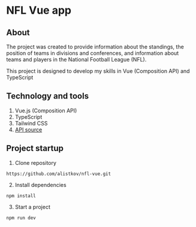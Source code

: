 # NFL Vue app

## About

The project was created to provide information about the standings, the position of teams in divisions and conferences, and information about teams and players in the National Football League (NFL).

This project is designed to develop my skills in Vue (Composition API) and TypeScript

## Technology and tools

1. Vue.js (Composition API)
2. TypeScript
3. Tailwind CSS
4. [API source](https://api-sports.io/documentation/nfl/v1)

## Project startup

1. Clone repository

```
https://github.com/alistkov/nfl-vue.git
```

2. Install dependencies

```
npm install
```

3. Start a project

```
npm run dev
```
